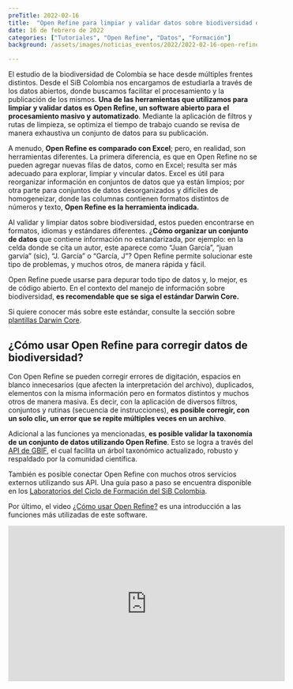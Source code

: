 ```yaml
---
preTitle: 2022-02-16
title:  "Open Refine para limpiar y validar datos sobre biodiversidad de Colombia"
date: 16 de febrero de 2022
categories: ["Tutoriales", "Open Refine", "Datos", "Formación"]
background: /assets/images/noticias_eventos/2022/2022-02-16-open-refine.jpg

---
```

El estudio de la biodiversidad de Colombia se hace desde múltiples frentes distintos. Desde el SiB Colombia nos encargamos de estudiarla a través de los datos abiertos, donde buscamos facilitar el procesamiento y la publicación de los mismos. **Una de las herramientas que utilizamos para limpiar y validar datos es Open Refine, un software abierto para el procesamiento masivo y automatizado**. Mediante la aplicación de filtros y rutas de limpieza, se optimiza el tiempo de trabajo cuando se revisa de manera exhaustiva un conjunto de datos para su publicación.

A menudo, **Open Refine es comparado con Excel**; pero, en realidad, son herramientas diferentes. La primera diferencia, es que en Open Refine no se pueden agregar nuevas filas de datos, como en Excel; resulta ser más adecuado para explorar, limpiar y vincular datos. Excel es útil para reorganizar información en conjuntos de datos que ya están limpios; por otra parte para conjuntos de datos desorganizados y difíciles de homogeneizar, donde las columnas contienen formatos distintos de números y texto, **Open Refine es la herramienta indicada.** 

Al validar y limpiar datos sobre biodiversidad, estos pueden encontrarse en formatos, idiomas y estándares diferentes. ¿**Cómo organizar un conjunto de datos** que contiene información no estandarizada, por ejemplo: en la celda donde se cita un autor, este aparece como “Juan García”, “juan garvía” (sic), “J. García” o “García, J”? Open Refine permite solucionar este tipo de problemas, y muchos otros, de manera rápida y fácil. 

Open Refine puede usarse para depurar todo tipo de datos y, lo mejor, es de código abierto. En el contexto del manejo de información sobre biodiversidad, **es recomendable que se siga el estándar Darwin Core.**

Si quiere conocer más sobre este estándar, consulte la sección sobre [plantillas Darwin Core](https://biodiversidad.co/recursos/plantillas-dwc).


## ¿Cómo usar Open Refine para corregir datos de biodiversidad?

Con Open Refine se pueden corregir errores de digitación, espacios en blanco innecesarios (que afecten la interpretación del archivo), duplicados, elementos con la misma información pero en formatos distintos y muchos otros de manera masiva. Es decir, con la aplicación de diversos filtros, conjuntos y rutinas (secuencia de instrucciones), **es posible corregir, con un solo clic, un error que se repite múltiples veces en un archivo**.

Adicional a las funciones ya mencionadas, **es posible validar la taxonomía de un conjunto de datos utilizando Open Refine**. Esto se logra a través del [API de GBIF](https://www.gbif.org/es/developer/summary), el cual facilita un árbol taxonómico actualizado, robusto y respaldado por la comunidad científica. 

También es posible conectar Open Refine con muchos otros servicios externos utilizando sus API. Una guía paso a paso se encuentra disponible en los [Laboratorios del Ciclo de Formación del SiB Colombia](https://biodiversidad.co/formacion/laboratorios/OpenRefine).

Por último, el video [¿Cómo usar Open Refine?](https://www.youtube.com/watch?v=etfFcchjP1Q) es una introducción a las funciones más utilizadas de este software.

<p align="center"><iframe width="560" height="315" src="https://www.youtube.com/embed/etfFcchjP1Q" title="YouTube video player" frameborder="0" allow="accelerometer; autoplay; clipboard-write; encrypted-media; gyroscope; picture-in-picture" allowfullscreen></iframe></p>
